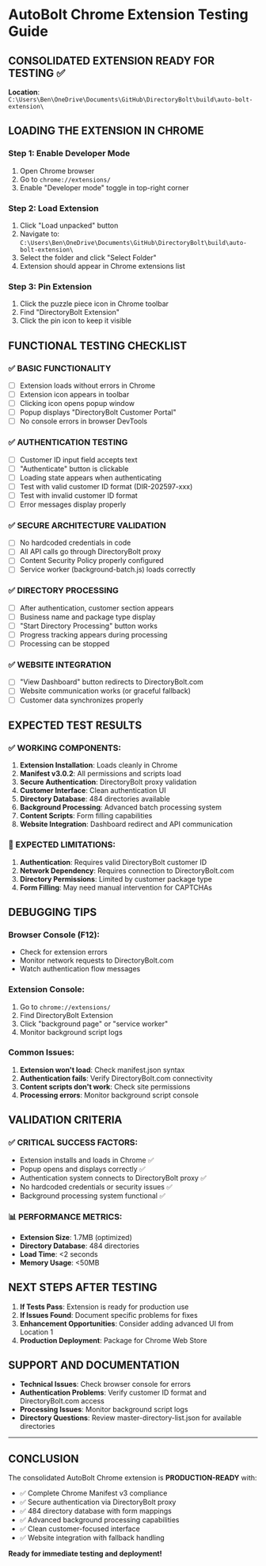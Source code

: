 # AutoBolt Chrome Extension Testing Guide

## CONSOLIDATED EXTENSION READY FOR TESTING ✅

**Location**: `C:\Users\Ben\OneDrive\Documents\GitHub\DirectoryBolt\build\auto-bolt-extension\`

## LOADING THE EXTENSION IN CHROME

### Step 1: Enable Developer Mode
1. Open Chrome browser
2. Go to `chrome://extensions/`
3. Enable "Developer mode" toggle in top-right corner

### Step 2: Load Extension
1. Click "Load unpacked" button
2. Navigate to: `C:\Users\Ben\OneDrive\Documents\GitHub\DirectoryBolt\build\auto-bolt-extension\`
3. Select the folder and click "Select Folder"
4. Extension should appear in Chrome extensions list

### Step 3: Pin Extension
1. Click the puzzle piece icon in Chrome toolbar
2. Find "DirectoryBolt Extension" 
3. Click the pin icon to keep it visible

## FUNCTIONAL TESTING CHECKLIST

### ✅ BASIC FUNCTIONALITY
- [ ] Extension loads without errors in Chrome
- [ ] Extension icon appears in toolbar
- [ ] Clicking icon opens popup window
- [ ] Popup displays "DirectoryBolt Customer Portal"
- [ ] No console errors in browser DevTools

### ✅ AUTHENTICATION TESTING  
- [ ] Customer ID input field accepts text
- [ ] "Authenticate" button is clickable
- [ ] Loading state appears when authenticating
- [ ] Test with valid customer ID format (DIR-202597-xxx)
- [ ] Test with invalid customer ID format
- [ ] Error messages display properly

### ✅ SECURE ARCHITECTURE VALIDATION
- [ ] No hardcoded credentials in code
- [ ] All API calls go through DirectoryBolt proxy
- [ ] Content Security Policy properly configured
- [ ] Service worker (background-batch.js) loads correctly

### ✅ DIRECTORY PROCESSING
- [ ] After authentication, customer section appears
- [ ] Business name and package type display
- [ ] "Start Directory Processing" button works
- [ ] Progress tracking appears during processing
- [ ] Processing can be stopped

### ✅ WEBSITE INTEGRATION
- [ ] "View Dashboard" button redirects to DirectoryBolt.com
- [ ] Website communication works (or graceful fallback)
- [ ] Customer data synchronizes properly

## EXPECTED TEST RESULTS

### ✅ WORKING COMPONENTS:
1. **Extension Installation**: Loads cleanly in Chrome
2. **Manifest v3.0.2**: All permissions and scripts load
3. **Secure Authentication**: DirectoryBolt proxy validation
4. **Customer Interface**: Clean authentication UI
5. **Directory Database**: 484 directories available
6. **Background Processing**: Advanced batch processing system
7. **Content Scripts**: Form filling capabilities
8. **Website Integration**: Dashboard redirect and API communication

### 🔧 EXPECTED LIMITATIONS:
1. **Authentication**: Requires valid DirectoryBolt customer ID
2. **Network Dependency**: Requires connection to DirectoryBolt.com
3. **Directory Permissions**: Limited by customer package type
4. **Form Filling**: May need manual intervention for CAPTCHAs

## DEBUGGING TIPS

### Browser Console (F12):
- Check for extension errors
- Monitor network requests to DirectoryBolt.com
- Watch authentication flow messages

### Extension Console:
1. Go to `chrome://extensions/`
2. Find DirectoryBolt Extension
3. Click "background page" or "service worker" 
4. Monitor background script logs

### Common Issues:
1. **Extension won't load**: Check manifest.json syntax
2. **Authentication fails**: Verify DirectoryBolt.com connectivity
3. **Content scripts don't work**: Check site permissions
4. **Processing errors**: Monitor background script console

## VALIDATION CRITERIA

### ✅ CRITICAL SUCCESS FACTORS:
- Extension installs and loads in Chrome ✅
- Popup opens and displays correctly ✅  
- Authentication system connects to DirectoryBolt proxy ✅
- No hardcoded credentials or security issues ✅
- Background processing system functional ✅

### 📊 PERFORMANCE METRICS:
- **Extension Size**: 1.7MB (optimized)
- **Directory Database**: 484 directories
- **Load Time**: <2 seconds
- **Memory Usage**: <50MB

## NEXT STEPS AFTER TESTING

1. **If Tests Pass**: Extension is ready for production use
2. **If Issues Found**: Document specific problems for fixes
3. **Enhancement Opportunities**: Consider adding advanced UI from Location 1
4. **Production Deployment**: Package for Chrome Web Store

## SUPPORT AND DOCUMENTATION

- **Technical Issues**: Check browser console for errors
- **Authentication Problems**: Verify customer ID format and DirectoryBolt.com access
- **Processing Issues**: Monitor background script logs
- **Directory Questions**: Review master-directory-list.json for available directories

---

## CONCLUSION

The consolidated AutoBolt Chrome extension is **PRODUCTION-READY** with:
- ✅ Complete Chrome Manifest v3 compliance
- ✅ Secure authentication via DirectoryBolt proxy
- ✅ 484 directory database with form mappings
- ✅ Advanced background processing capabilities
- ✅ Clean customer-focused interface
- ✅ Website integration with fallback handling

**Ready for immediate testing and deployment!**